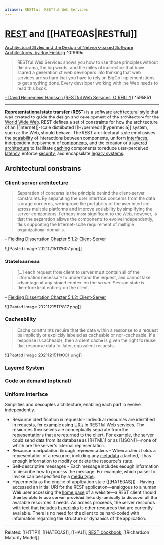 ```yaml
---
aliases: RESTful, RESTful Web Services
---
```


# [REST](https://en.wikipedia.org/wiki/Representational_state_transfer) and [[HATEOAS|RESTful]]
[Architectural Styles and  the Design of Network-based Software Architectures, by Roy Fielding](https://www.ics.uci.edu/~fielding/pubs/dissertation/top.htm) ^0f969c

> RESTful Web Services shows you how to use those principles without the drama, the big words, and the miles of indirection that have scared a generation of web developers into thinking that web services are so hard that you have to rely on BigCo implementations to get anything done. Every developer working with the Web needs to read this book.

[\- David Heinemeier Hansson (RESTful Web Services, O'REILLY)](https://www.amazon.com/gp/product/0596529260) ^595851

---

**Representational state transfer** (**REST**) is a [software architectural style](https://en.wikipedia.org/wiki/Software_architecture#Architectural_styles_and_patterns "Software architecture") that was created to guide the design and development of the architecture for the [World Wide Web](https://en.wikipedia.org/wiki/World_Wide_Web "World Wide Web"). REST defines a set of constraints for how the architecture of an [[Internet]]-scale distributed [[Hypermedia|hypermedia]] system, such as the Web, should behave. The REST architectural style emphasises the [scalability](https://en.wikipedia.org/wiki/Scalability "Scalability") of interactions between components, uniform [interfaces](https://en.wikipedia.org/wiki/Interface_(computing) "Interface (computing)"), independent deployment of [components](https://en.wikipedia.org/wiki/Component-based_software_engineering "Component-based software engineering"), and the creation of a [layered architecture](https://en.wikipedia.org/wiki/Abstraction_layer "Abstraction layer") to facilitate [caching](https://en.wikipedia.org/wiki/Cache_(computing) "Cache (computing)") components to reduce user-perceived [latency](https://en.wikipedia.org/wiki/Latency_(engineering) "Latency (engineering)"), enforce [security](https://en.wikipedia.org/wiki/Computer_security "Computer security"), and encapsulate [legacy systems](https://en.wikipedia.org/wiki/Legacy_systems "Legacy systems").

## Architectural constrains

### Client-server architecture

> Separation of concerns is the principle behind the client-server constraints. By separating the user interface concerns from the data storage concerns, we improve the portability of the user interface across multiple platforms and improve scalability by simplifying the server components. Perhaps most significant to the Web, however, is that the separation allows the components to evolve independently, thus supporting the Internet-scale requirement of multiple organizational domains.

\- [Fielding Dissertation Chapter 5.1.2: Client-Server](https://www.ics.uci.edu/~fielding/pubs/dissertation/rest_arch_style.htm)

![[Pasted image 20211215112607.png]]

### Statelessness

> [...] each request from client to server must contain all of the information necessary to understand the request, and cannot take advantage of any stored context on the server. Session state is therefore kept entirely on the client.

\- [Fielding Dissertation Chapter 5.1.2: Client-Server](https://www.ics.uci.edu/~fielding/pubs/dissertation/rest_arch_style.htm)

![[Pasted image 20211215112817.png]]

### Cacheability

> Cache constraints require that the data within a response to a request be implicitly or explicitly labeled as cacheable or non-cacheable. If a response is cacheable, then a client cache is given the right to reuse that response data for later, equivalent requests.

![[Pasted image 20211215113031.png]]

### Layered System
### Code on demand (optional)
### Uniform interface
Simplifies and decouples architecture, enabling each part to evolve independently.
-   Resource identification in requests - Individual resources are identified in requests, for example using [URIs](https://en.wikipedia.org/wiki/Uniform_resource_identifier "Uniform resource identifier") in RESTful Web services. The resources themselves are conceptually separate from the representations that are returned to the client. For example, the server could send data from its database as [[HTML]] or as [[JSON]]—none of which are the server's internal representation.
-   Resource manipulation through representations - When a client holds a representation of a resource, including any [metadata](https://en.wikipedia.org/wiki/Metadata "Metadata") attached, it has enough information to modify or delete the resource's state.
-   Self-descriptive messages - Each message includes enough information to describe how to process the message. For example, which parser to invoke can be specified by a [media type](https://en.wikipedia.org/wiki/Media_type "Media type").
-   Hypermedia as the engine of application state ([[HATEOAS]]) - Having accessed an initial URI for the REST application—analogous to a human Web user accessing the [home page](https://en.wikipedia.org/wiki/Home_page "Home page") of a website—a REST client should then be able to use server-provided links dynamically to discover all the available resources it needs. As access proceeds, the server responds with text that includes [hyperlinks](https://en.wikipedia.org/wiki/Hyperlink "Hyperlink") to other resources that are currently available. There is no need for the client to be hard-coded with information regarding the structure or dynamics of the application.

---

Related: [[HTTP]], [[HATEOAS]], [[HAL]], [REST Cookbook](https://restcookbook.com/), [[Richardson Maturity Model]]